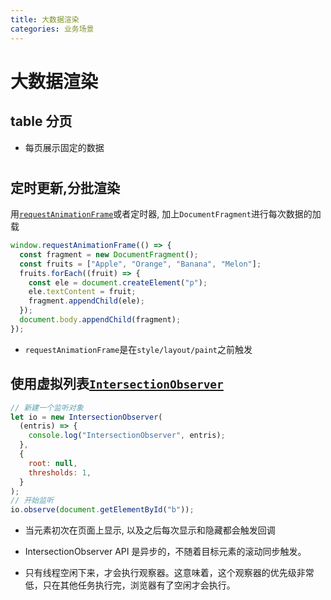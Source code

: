 ```yaml
---
title: 大数据渲染
categories: 业务场景
---
```


# 大数据渲染

## table 分页

- 每页展示固定的数据

<h1></h1>

## 定时更新,分批渲染

用[`requestAnimationFrame`](https://zhuanlan.zhihu.com/p/64917985?from_voters_page=true)或者定时器, 加上`DocumentFragment`进行每次数据的加载

```js
window.requestAnimationFrame(() => {
  const fragment = new DocumentFragment();
  const fruits = ["Apple", "Orange", "Banana", "Melon"];
  fruits.forEach((fruit) => {
    const ele = document.createElement("p");
    ele.textContent = fruit;
    fragment.appendChild(ele);
  });
  document.body.appendChild(fragment);
});
```

- `requestAnimationFrame`是在`style/layout/paint`之前触发

## 使用虚拟列表[`IntersectionObserver`](http://www.ruanyifeng.com/blog/2016/11/intersectionobserver_api.html)

```js
// 新建一个监听对象
let io = new IntersectionObserver(
  (entris) => {
    console.log("IntersectionObserver", entris);
  },
  {
    root: null,
    thresholds: 1,
  }
);
// 开始监听
io.observe(document.getElementById("b"));
```

- 当元素初次在页面上显示, 以及之后每次显示和隐藏都会触发回调

- IntersectionObserver API 是异步的，不随着目标元素的滚动同步触发。

- 只有线程空闲下来，才会执行观察器。这意味着，这个观察器的优先级非常低，只在其他任务执行完，浏览器有了空闲才会执行。
